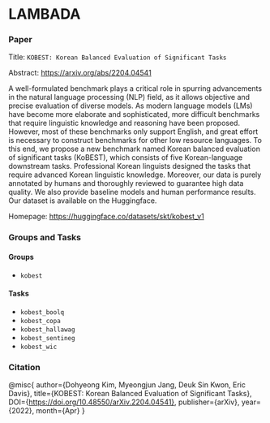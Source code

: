 # LAMBADA

### Paper
Title: `KOBEST: Korean Balanced Evaluation of Significant Tasks`

Abstract: https://arxiv.org/abs/2204.04541

A well-formulated benchmark plays a critical role in spurring advancements in the natural language processing (NLP) field, as it allows objective and precise evaluation of diverse models. As modern language models (LMs) have become more elaborate and sophisticated, more difficult benchmarks that require linguistic knowledge and reasoning have been proposed. However, most of these benchmarks only support English, and great effort is necessary to construct benchmarks for other low resource languages. To this end, we propose a new benchmark named Korean balanced evaluation of significant tasks (KoBEST), which consists of five Korean-language downstream tasks. Professional Korean linguists designed the tasks that require advanced Korean linguistic knowledge. Moreover, our data is purely annotated by humans and thoroughly reviewed to guarantee high data quality. We also provide baseline models and human performance results. Our dataset is available on the Huggingface.


Homepage: https://huggingface.co/datasets/skt/kobest_v1

### Groups and Tasks

#### Groups

- `kobest`

#### Tasks

- `kobest_boolq`
- `kobest_copa`
- `kobest_hallawag`
- `kobest_sentineg`
- `kobest_wic`


### Citation

@misc{
    author={Dohyeong Kim, Myeongjun Jang, Deuk Sin Kwon, Eric Davis},
    title={KOBEST: Korean Balanced Evaluation of Significant Tasks},
    DOI={https://doi.org/10.48550/arXiv.2204.04541},
    publisher={arXiv},
    year={2022},
    month={Apr}
}
